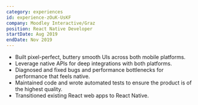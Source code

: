 ```yaml
---
category: experiences
id: experience-zOuK-UsKF
company: Moodley Interactive/Graz
position: React Native Developer
startDate: Aug 2019
endDate: Nov 2019
---
```


* Built pixel-perfect, buttery smooth UIs across both mobile platforms.
* Leverage native APIs for deep integrations with both platforms.
* Diagnosed and fixed bugs and performance bottlenecks for performance that feels native.
* Maintained code and wrote automated tests to ensure the product is of the highest quality.
* Transitioned existing React web apps to React Native.

